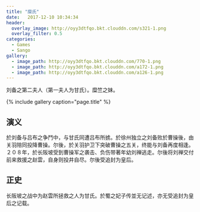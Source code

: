 ```yaml
---
title: "糜氏"
date:   2017-12-10 10:34:34
header:
  overlay_image: http://oyy3dtfqo.bkt.clouddn.com/s321-1.png
  overlay_filter: 0.5
categories:
  - Games
  - Sango
gallery:
  - image_path: http://oyy3dtfqo.bkt.clouddn.com/770-1.png
  - image_path: http://oyy3dtfqo.bkt.clouddn.com/a172-1.png
  - image_path: http://oyy3dtfqo.bkt.clouddn.com/a126-1.png
---
```


刘备之第二夫人（第一夫人为甘氏）。糜竺之妹。

{% include gallery caption="page.title" %}

## 演义

於刘备与吕布之争鬥中，与甘氏同遭吕布所掳。於徐州独立之刘备败於曹操後，由关羽陪同投降曹操。尔後，於关羽护卫下突破曹操之五关，终能与刘备再度相逢。２０８年，於长阪坡受到曹操军之袭击、负伤带著年幼刘禅逃走。尔後将刘禅交付前来救援之赵雲，自身则投井自尽。尔後受追封为皇后。

## 正史

长阪坡之战中为赵雲所拯救之人为甘氏。於蜀之妃子传並无记述，亦无受追封为皇后之记载。
